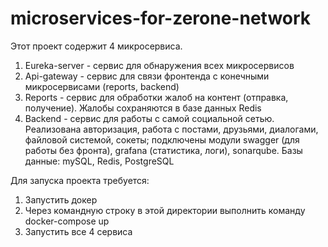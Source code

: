 # microservices-for-zerone-network
Этот проект содержит 4 микросервиса.
1. Eureka-server - сервис для обнаружения всех микросервисов
2. Api-gateway - сервис для связи фронтенда с конечными микросервисами (reports, backend)
3. Reports - сервис для обработки жалоб на контент (отправка, получение). Жалобы сохраняются в базе данных Redis
4. Backend - сервис для работы с самой социальной сетью. Реализована авторизация, работа с постами, друзьями, диалогами, файловой системой, сокеты; подключены модули swagger (для работы без фронта), grafana (статистика, логи), sonarqube. Базы данные: mySQL, Redis, PostgreSQL

Для запуска проекта требуется:
1. Запустить докер 
2. Через командную строку в этой директории выполнить команду docker-compose up
3. Запустить все 4 сервиса

